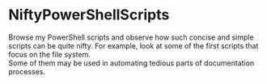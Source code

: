 # NiftyPowerShellScripts
Browse my PowerShell scripts and observe how such concise and simple scripts can be quite nifty.
For example, look at some of the first scripts that focus on the file system.  
Some of them may be used in automating tedious parts of documentation processes.
